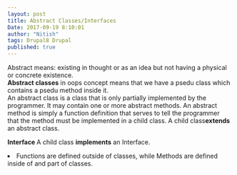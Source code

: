 ```yaml
---
layout: post
title: Abstract Classes/Interfaces
Date: 2017-09-19 8:10:01
author: "Nitish"
tags: Drupal8 Drupal
published: true
---
```


Abstract means: existing in thought or as an idea but not having a physical or concrete existence.<br />
<b>Abstract classes</b> in oops concept means that we have a psedu class which contains a psedu method inside it.<br />
An abstract class is a class that is only partially implemented by the programmer. It may contain one or more abstract methods. An abstract method is simply a function definition that serves to tell the programmer that the method must be implemented in a child class. A child class<b>extends</b> an abstract class.

<b>Interface </b>
A child class <b> implements</b> an Interface.
<li>
Functions are defined outside of classes, while Methods are defined inside of and part of classes.
</li>
